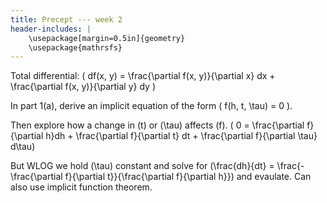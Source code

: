 ```yaml
---
title: Precept --- week 2
header-includes: |
    \usepackage[margin=0.5in]{geometry}
    \usepackage{mathrsfs}
---
```


 Total differential: \( df(x, y) = \frac{\partial f(x, y)}{\partial x} dx + \frac{\partial f(x, y)}{\partial y} dy \)

In part 1(a), derive an implicit equation of the form \( f(h, t, \tau) = 0 \).

Then explore how a change in \(t\) or \(\tau\) affects \(f\).
\( 0 = \frac{\partial f}{\partial h}dh + \frac{\partial f}{\partial t} dt + \frac{\partial f}{\partial \tau} d\tau\)

But WLOG we hold \(\tau\) constant and solve for \(\frac{dh}{dt} = \frac{-\frac{\partial f}{\partial t}}{\frac{\partial f}{\partial h}}\) and evaulate.
Can also use implicit function theorem.
